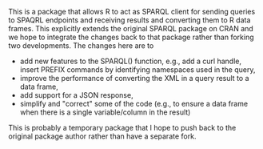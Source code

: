 This is a package that allows R to act as SPARQL client for sending
queries to SPAQRL endpoints and receiving results and converting them
to R data frames.
This explicitly extends the original SPARQL package on CRAN and
we hope to integrate the changes back to that package rather than forking two
developments.
The changes here are to 
  * add new features to the SPARQL() function, e.g., add a curl handle,
    insert PREFIX commands by identifying namespaces used in the query,
  * improve the performance of converting the XML in a query result to a data frame,
  * add support for a JSON response,
  * simplify and "correct" some of the code (e.g., to ensure a data frame when there is a
    single variable/column in the result)

This is probably a temporary package that I hope to push back to the original package author
rather than have a separate fork.